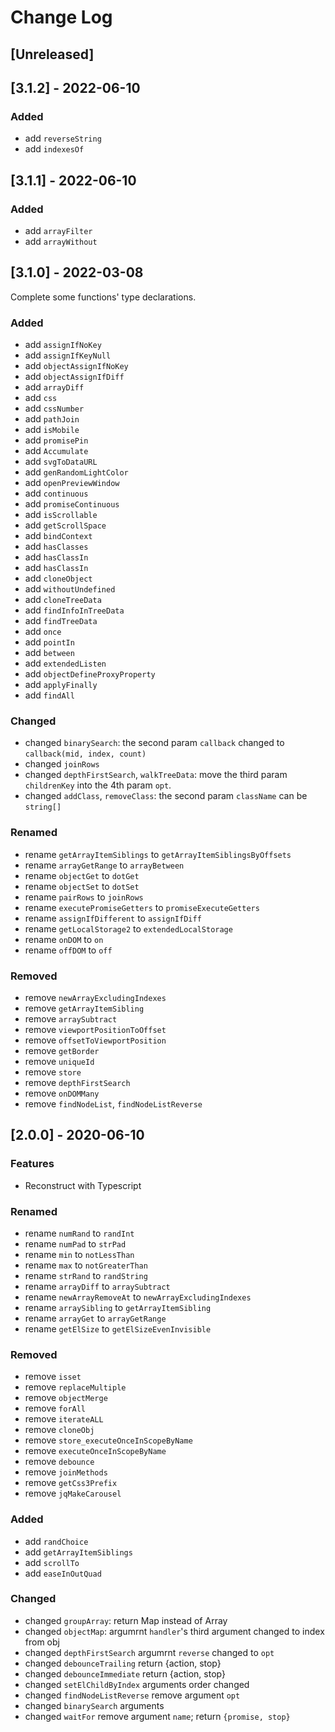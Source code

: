 # Change Log

## [Unreleased]

## [3.1.2] - 2022-06-10

### Added

- add `reverseString`
- add `indexesOf`

## [3.1.1] - 2022-06-10

### Added

- add `arrayFilter`
- add `arrayWithout`

## [3.1.0] - 2022-03-08

Complete some functions' type declarations.

### Added

- add `assignIfNoKey`
- add `assignIfKeyNull`
- add `objectAssignIfNoKey`
- add `objectAssignIfDiff`
- add `arrayDiff`
- add `css`
- add `cssNumber`
- add `pathJoin`
- add `isMobile`
- add `promisePin`
- add `Accumulate`
- add `svgToDataURL`
- add `genRandomLightColor`
- add `openPreviewWindow`
- add `continuous`
- add `promiseContinuous`
- add `isScrollable`
- add `getScrollSpace`
- add `bindContext`
- add `hasClasses`
- add `hasClassIn`
- add `hasClassIn`
- add `cloneObject`
- add `withoutUndefined`
- add `cloneTreeData`
- add `findInfoInTreeData`
- add `findTreeData`
- add `once`
- add `pointIn`
- add `between`
- add `extendedListen`
- add `objectDefineProxyProperty`
- add `applyFinally`
- add `findAll`

### Changed

- changed `binarySearch`: the second param `callback` changed to `callback(mid, index, count)`
- changed `joinRows`
- changed `depthFirstSearch`, `walkTreeData`: move the third param `childrenKey` into the 4th param `opt`.
- changed `addClass`, `removeClass`: the second param `className` can be `string[]`

### Renamed

- rename `getArrayItemSiblings` to `getArrayItemSiblingsByOffsets`
- rename `arrayGetRange` to `arrayBetween`
- rename `objectGet` to `dotGet`
- rename `objectSet` to `dotSet`
- rename `pairRows` to `joinRows`
- rename `executePromiseGetters` to `promiseExecuteGetters`
- rename `assignIfDifferent` to `assignIfDiff`
- rename `getLocalStorage2` to `extendedLocalStorage`
- rename `onDOM` to `on`
- rename `offDOM` to `off`

### Removed

- remove `newArrayExcludingIndexes`
- remove `getArrayItemSibling`
- remove `arraySubtract`
- remove `viewportPositionToOffset`
- remove `offsetToViewportPosition`
- remove `getBorder`
- remove `uniqueId`
- remove `store`
- remove `depthFirstSearch`
- remove `onDOMMany`
- remove `findNodeList`, `findNodeListReverse`

## [2.0.0] - 2020-06-10

### Features

- Reconstruct with Typescript

### Renamed

- rename `numRand` to `randInt`
- rename `numPad` to `strPad`
- rename `min` to `notLessThan`
- rename `max` to `notGreaterThan`
- rename `strRand` to `randString`
- rename `arrayDiff` to `arraySubtract`
- rename `newArrayRemoveAt` to `newArrayExcludingIndexes`
- rename `arraySibling` to `getArrayItemSibling`
- rename `arrayGet` to `arrayGetRange`
- rename `getElSize` to `getElSizeEvenInvisible`

### Removed

- remove `isset`
- remove `replaceMultiple`
- remove `objectMerge`
- remove `forAll`
- remove `iterateALL`
- remove `cloneObj`
- remove `store_executeOnceInScopeByName`
- remove `executeOnceInScopeByName`
- remove `debounce`
- remove `joinMethods`
- remove `getCss3Prefix`
- remove `jqMakeCarousel`

### Added

- add `randChoice`
- add `getArrayItemSiblings`
- add `scrollTo`
- add `easeInOutQuad`

### Changed

- changed `groupArray`: return Map instead of Array
- changed `objectMap`: argumrnt `handler`'s third argument changed to index from obj
- changed `depthFirstSearch` argumrnt `reverse` changed to `opt`
- changed `debounceTrailing` return {action, stop}
- changed `debounceImmediate` return {action, stop}
- changed `setElChildByIndex` arguments order changed
- changed `findNodeListReverse` remove argument `opt`
- changed `binarySearch` arguments
- changed `waitFor` remove argument `name`; return `{promise, stop}`
